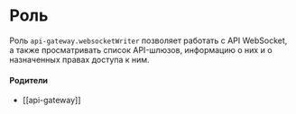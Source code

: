 # Роль

Роль `api-gateway.websocketWriter` позволяет работать с API WebSocket, а также просматривать список API-шлюзов, информацию о них и о назначенных правах доступа к ним.


#### Родители

- [[api-gateway]]
